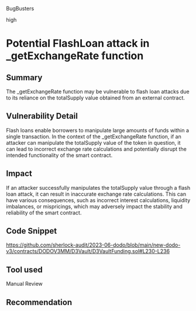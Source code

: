 BugBusters

high

# Potential FlashLoan attack in _getExchangeRate function

## Summary
The _getExchangeRate function  may be vulnerable to flash loan attacks due to its reliance on the totalSupply value obtained from an external contract.

## Vulnerability Detail
Flash loans enable borrowers to manipulate large amounts of funds within a single transaction. In the context of the _getExchangeRate function, if an attacker can manipulate the totalSupply value of the token in question, it can lead to incorrect exchange rate calculations and potentially disrupt the intended functionality of the smart contract.

## Impact
If an attacker successfully manipulates the totalSupply value through a flash loan attack, it can result in inaccurate exchange rate calculations. This can have various consequences, such as incorrect interest calculations, liquidity imbalances, or mispricings, which may adversely impact the stability and reliability of the smart contract.

## Code Snippet
https://github.com/sherlock-audit/2023-06-dodo/blob/main/new-dodo-v3/contracts/DODOV3MM/D3Vault/D3VaultFunding.sol#L230-L236

## Tool used

Manual Review

## Recommendation
